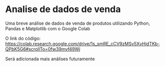 # Analise de dados de venda
Uma breve análise de dados de venda de produtos utilizando Python, Pandas e Matplotlib com o Google Colab

O link do código:  
https://colab.research.google.com/drive/1s_smRE_cCV9zMSv5XvHidTKb-QPbK5G6#scrollTo=0fw39mvf49Wj


Será adicionada mais análises futuramente
